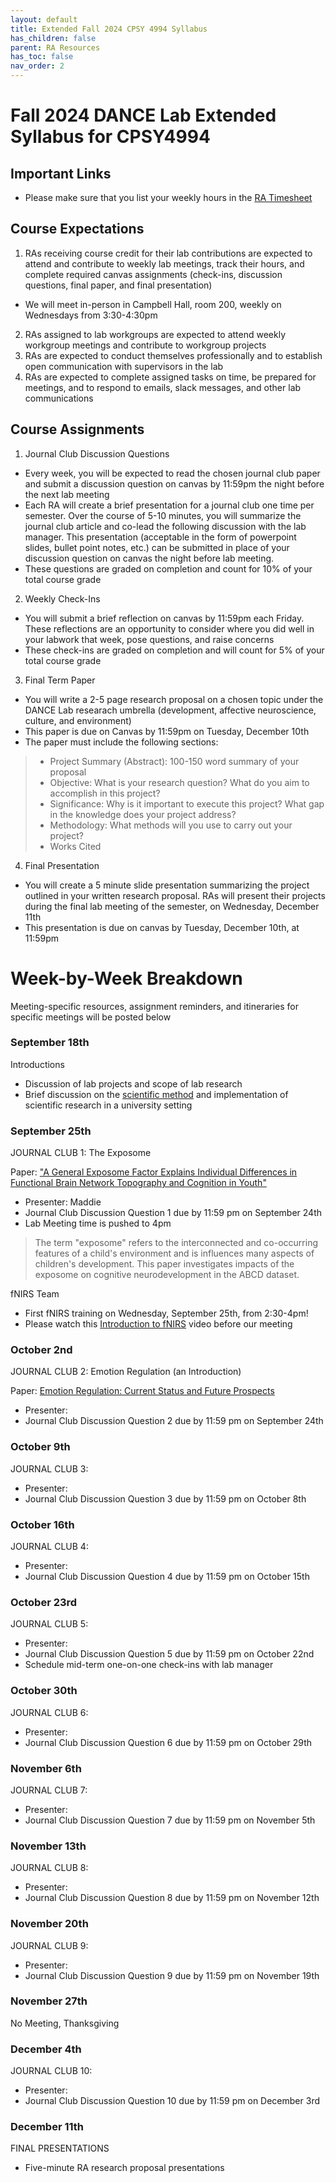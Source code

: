 ```yaml
---
layout: default
title: Extended Fall 2024 CPSY 4994 Syllabus
has_children: false
parent: RA Resources
has_toc: false
nav_order: 2
---
```



# Fall 2024 DANCE Lab Extended Syllabus for CPSY4994 

## Important Links
- Please make sure that you list your weekly hours in the [RA Timesheet](https://docs.google.com/spreadsheets/d/16mIrtJQdiewWKZ2JdLpFUUL4SfwtAuP_W-fBdB1aY3U/edit?usp=sharing)

## Course Expectations
1. RAs receiving course credit for their lab contributions are expected to attend and contribute to weekly lab meetings, track their hours, and complete required canvas assignments (check-ins, discussion questions, final paper, and final presentation)
- We will meet in-person in Campbell Hall, room 200, weekly on Wednesdays from 3:30-4:30pm
2. RAs assigned to lab workgroups are expected to attend weekly workgroup meetings and contribute to workgroup projects
3. RAs are expected to conduct themselves professionally and to establish open communication with supervisors in the lab
4. RAs are expected to complete assigned tasks on time, be prepared for meetings, and to respond to emails, slack messages, and other lab communications 

## Course Assignments
1. Journal Club Discussion Questions 
- Every week, you will be expected to read the chosen journal club paper and submit a discussion question on canvas by 11:59pm the night before the next lab meeting
- Each RA will create a brief presentation for a journal club one time per semester. Over the course of 5-10 minutes, you will summarize the journal club article and co-lead the following discussion with the lab manager. This presentation (acceptable in the form of powerpoint slides, bullet point notes, etc.) can be submitted in place of your discussion question on canvas the night before lab meeting. 
- These questions are graded on completion and count for 10% of your total course grade
2. Weekly Check-Ins
- You will submit a brief reflection on canvas by 11:59pm each Friday. These reflections are an opportunity to consider where you did well in your labwork that week, pose questions, and raise concerns
- These check-ins are graded on completion and will count for 5% of your total course grade
3. Final Term Paper
- You will write a 2-5 page research proposal on a chosen topic under the DANCE Lab researach umbrella (development, affective neuroscience, culture, and environment)
- This paper is due on Canvas by 11:59pm on Tuesday, December 10th
- The paper must include the following sections: 
> - Project Summary (Abstract): 100-150 word summary of your proposal
> - Objective: What is your research question? What do you aim to accomplish in this project?
> - Significance: Why is it important to execute this project? What gap in the knowledge does your project address?
> - Methodology: What methods will you use to carry out your project?
> - Works Cited
4. Final Presentation
- You will create a 5 minute slide presentation summarizing the project outlined in your written research proposal. RAs will present their projects during the final lab meeting of the semester, on Wednesday, December 11th
- This presentation is due on canvas by Tuesday, December 10th, at 11:59pm

# Week-by-Week Breakdown
Meeting-specific resources, assignment reminders, and itineraries for specific meetings will be posted below

### September 18th
Introductions
- Discussion of lab projects and scope of lab research
- Brief discussion on the [scientific method](https://plato.stanford.edu/entries/scientific-method/) and implementation of scientific research in a university setting

### September 25th
JOURNAL CLUB 1: The Exposome 

Paper:  ["A General Exposome Factor Explains Individual Differences in Functional Brain Network Topography and Cognition in Youth"](https://www.sciencedirect.com/science/article/pii/S1878929324000318)
- Presenter: Maddie
- Journal Club Discussion Question 1 due by 11:59 pm on September 24th
- Lab Meeting time is pushed to 4pm

> The term "exposome" refers to the interconnected and co-occurring features of a child's environment and is influences many aspects of children's development. This paper investigates impacts of the exposome on cognitive neurodevelopment in the ABCD dataset. 

fNIRS Team
- First fNIRS training on Wednesday, September 25th, from 2:30-4pm!
- Please watch this [Introduction to fNIRS](https://www.youtube.com/watch?v=TEMNe5ROsw4) video before our meeting

### October 2nd
JOURNAL CLUB 2: Emotion Regulation (an Introduction)

Paper: [Emotion Regulation: Current Status and Future Prospects](https://www.tandfonline.com/doi/full/10.1080/1047840X.2014.940781#d1e276)
- Presenter: 
- Journal Club Discussion Question 2 due by 11:59 pm on September 24th

### October 9th
JOURNAL CLUB 3:
- Presenter: 
- Journal Club Discussion Question 3 due by 11:59 pm on October 8th

### October 16th
JOURNAL CLUB 4:
- Presenter: 
- Journal Club Discussion Question 4 due by 11:59 pm on October 15th

### October 23rd
JOURNAL CLUB 5:
- Presenter: 
- Journal Club Discussion Question 5 due by 11:59 pm on October 22nd
- Schedule mid-term one-on-one check-ins with lab manager

### October 30th
JOURNAL CLUB 6:
- Presenter: 
- Journal Club Discussion Question 6 due by 11:59 pm on October 29th

### November 6th
JOURNAL CLUB 7:
- Presenter: 
- Journal Club Discussion Question 7 due by 11:59 pm on November 5th

### November 13th
JOURNAL CLUB 8:
- Presenter: 
- Journal Club Discussion Question 8 due by 11:59 pm on November 12th

### November 20th
JOURNAL CLUB 9:
- Presenter: 
- Journal Club Discussion Question 9 due by 11:59 pm on November 19th

### November 27th
No Meeting, Thanksgiving

### December 4th
JOURNAL CLUB 10:
- Presenter: 
- Journal Club Discussion Question 10 due by 11:59 pm on December 3rd

### December 11th
FINAL PRESENTATIONS
- Five-minute RA research proposal presentations 